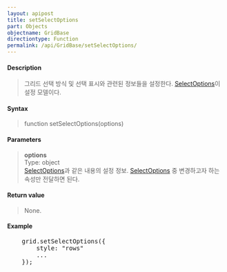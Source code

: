 ```yaml
---
layout: apipost
title: setSelectOptions
part: Objects
objectname: GridBase
directiontype: Function
permalink: /api/GridBase/setSelectOptions/
---
```



#### Description

> 그리드 선택 방식 및 선택 표시와 관련된 정보들을 설정한다. [SelectOptions](/api/Types/SelectOptions/)이 설정 모델이다.

#### Syntax

> function setSelectOptions(options)

#### Parameters

> **options**  
> Type: object  
> [SelectOptions](/api/Types/SelectOptions/)과 같은 내용의 설정 정보. [SelectOptions](/api/Types/SelectOptions/) 중 변경하고자 하는 속성만 전달하면 된다.  

#### Return value

> None.

#### Example

<pre class="prettyprint">
    grid.setSelectOptions({
        style: "rows"
        ...
    });
</pre>


